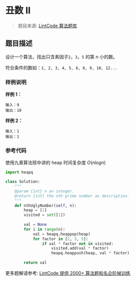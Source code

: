 # 丑数 II
 > 题目来源: [LintCode 算法题库](https://www.lintcode.com/problem/ugly-number-ii/?utm_source=sc-github-wzz)
 ## 题目描述
 设计一个算法，找出只含素因子`2`，`3`，`5` 的第 *n* 小的数。

符合条件的数如：`1, 2, 3, 4, 5, 6, 8, 9, 10, 12...`

 ### 样例说明
 **样例 1：**
```
输入：9
输出：10
```
**样例 2：**
```
输入：1
输出：1
```
 ### 参考代码
 使用九章算法班中讲的 heap
时间复杂度 $O(nlogn)$
```python
import heapq

class Solution:
    """
    @param {int} n an integer.
    @return {int} the nth prime number as description.
    """
    def nthUglyNumber(self, n):
        heap = [1]
        visited = set([1])
        
        val = None
        for i in range(n):
            val = heapq.heappop(heap)
            for factor in [2, 3, 5]:
                if val * factor not in visited:
                    visited.add(val * factor)
                    heapq.heappush(heap, val * factor)
            
        return val
```
 更多题解请参考: [LintCode 提供 2000+ 算法题和名企阶梯训练](https://www.lintcode.com/problem/?utm_source=sc-github-wzz)
